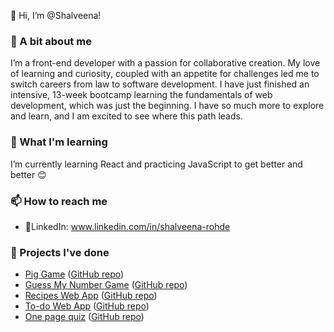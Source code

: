 👋 Hi, I’m @Shalveena!

### 👀 A bit about me

I’m a front-end developer with a passion for collaborative creation. My love of learning and curiosity, coupled with an appetite for challenges led me to switch careers from law to software development. I have just finished an intensive, 13-week bootcamp learning the fundamentals of web development, which was just the beginning. I have so much more to explore and learn, and I am excited to see where this path leads.

### 🌱 What I'm learning

I’m currently learning React and practicing JavaScript to get better and better 😊

### 📫 How to reach me

- 🔗LinkedIn: www.linkedin.com/in/shalveena-rohde

### 🔨 Projects I've done

- [Pig Game](https://shalveena.github.io/piggame/) ([GitHub repo](https://github.com/Shalveena/piggame))
- [Guess My Number Game](https://shalveena.github.io/checkmynumbergame/) ([GitHub repo](https://github.com/Shalveena/checkmynumbergame))
- [Recipes Web App](https://shalveena.github.io/jwd-recipesapp/) ([GitHub repo](https://github.com/Shalveena/jwd-recipesapp))
- [To-do Web App](https://shalveena.github.io/jwdfinalproject/) ([GitHub repo](https://github.com/Shalveena/jwdfinalproject))
- [One page quiz](https://shalveena.github.io/jwd-js-assessment/) ([GitHub repo](https://github.com/Shalveena/jwd-js-assessment))

<!---
Shalveena/Shalveena is a ✨ special ✨ repository because its `README.md` (this file) appears on your GitHub profile.
You can click the Preview link to take a look at your changes.
--->
